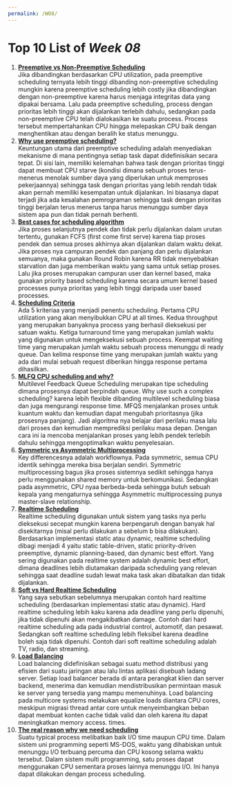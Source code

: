 ```yaml
---
permalink: /W08/
---
```


# Top 10 List of _Week 08_

1. [**Preemptive vs Non-Preemptive Scheduling**](https://www.geeksforgeeks.org/preemptive-and-non-preemptive-scheduling/)<br>
Jika dibandingkan berdasarkan CPU utilization, pada preemptive scheduling ternyata lebih tinggi dibanding non-preemptive scheduling mungkin karena preemptive scheduling lebih costly jika dibandingkan dengan non-preemptive karena harus menjaga integritas data yang dipakai bersama. Lalu pada preemptive scheduling, process dengan prioritas lebih tinggi akan dijalankan terlebih dahulu, sedangkan pada non-preemptive CPU telah dialokasikan ke suatu process. Process tersebut mempertahankan CPU hingga melepaskan CPU baik dengan menghentikan atau dengan beralih ke status menunggu.
2. [**Why use preemptive scheduling?**](https://www.sciencedirect.com/topics/engineering/preemptive-scheduling)<br>
Keuntungan utama dari preemptive scheduling adalah menyediakan mekanisme di mana pentingnya setiap task dapat didefinisikan secara tepat. Di sisi lain, memiliki kelemahan bahwa task dengan prioritas tinggi dapat membuat CPU starve (kondisi dimana sebuah proses terus-menerus menolak sumber daya yang diperlukan untuk memproses pekerjaannya) sehingga task dengan prioritas yang lebih rendah tidak akan pernah memiliki kesempatan untuk dijalankan. Ini biasanya dapat terjadi jika ada kesalahan pemrograman sehingga task dengan prioritas tinggi berjalan terus menerus tanpa harus menunggu sumber daya sistem apa pun dan tidak pernah berhenti.
3. [**Best cases for scheduling algorithm**](https://www.studytonight.com/operating-system/comparision-scheduling-algorithms)<br>
Jika proses selanjutnya pendek dan tidak perlu dijalankan dalam urutan tertentu, gunakan FCFS (first come first serve) karena tiap proses pendek dan semua proses akhirnya akan dijalankan dalam waktu dekat. Jika proses nya campuran pendek dan panjang dan perlu dijalankan semuanya, maka gunakan Round Robin karena RR tidak menyebabkan starvation dan juga memberikan waktu yang sama untuk setiap proses. Lalu jika proses merupakan campuran user dan kernel based, maka gunakan priority based scheduling karena secara umum kernel based processes punya prioritas yang lebih tinggi daripada user based processes.
4. [**Scheduling Criteria**](https://www.geeksforgeeks.org/cpu-scheduling-criteria/)<br>
Ada 5 kriteriaa yang menjadi penentu scheduling. Pertama CPU utilization yang akan menyibukkan CPU at all times. Kedua throughput yang merupakan banyaknya process yang berhasil dieksekusi per satuan waktu. Ketiga turnaround time yang merupakan jumlah waktu yang digunakan untuk mengeksekusi sebuah process. Keempat waiting time yang merupakan jumlah waktu sebuah process menunggu di ready queue. Dan kelima response time yang merupakan jumlah waktu yang ada dari mulai sebuah request diberikan hingga response pertama dihasilkan.
5. [**MLFQ CPU scheduling and why?**](https://www.geeksforgeeks.org/multilevel-feedback-queue-scheduling-mlfq-cpu-scheduling/?ref=rp)<br>
Multilevel Feedback Queue Scheduling merupakan tipe scheduling dimana prosesnya dapat berpindah queue. Why use such a complex scheduling? karena lebih flexible dibanding multilevel scheduling biasa dan juga mengurangi response time. MFQS menjalankan proses untuk kuantum waktu dan kemudian dapat mengubah prioritasnya (jika prosesnya panjang). Jadi algoritma nya belajar dari perilaku masa lalu dari proses dan kemudian memprediksi perilaku masa depan. Dengan cara ini ia mencoba menjalankan proses yang lebih pendek terlebih dahulu sehingga mengoptimalkan waktu penyelesaian.
6. [**Symmetric vs Asymmetric Multiprocessing**](https://pediaa.com/what-is-the-difference-between-symmetric-and-asymmetric-multiprocessing/)<br>
Key differencesnya adalah workflownya. Pada symmetric, semua CPU identik sehingga mereka bisa berjalan sendiri. Symmetric multiprocessing bagus jika proses sistemnya sedikit sehingga hanya perlu menggunakan shared memory untuk berkomunikasi. Sedangkan pada asymmetric, CPU nyaa berbeda-beda sehingga butuh sebuah kepala yang mengaturnya sehingga Asymmetric multiprocessing punya master-slave relationship.
7. [**Realtime Scheduling**](https://www.geeksforgeeks.org/scheduling-in-real-time-systems/)<br>
Realtime scheduling digunakan untuk sistem yang tasks nya perlu dieksekusi secepat mungkin karena berpengaruh dengan banyak hal disekitarnya (misal perlu dilakukan a sebelum b bisa dilakukan). Berdasarkan implementasi static atau dynamic, realtime scheduling dibagi menjadi 4 yaitu static table-driven, static priority-driven preemptive, dynamic planning-based, dan dynamic best effort. Yang sering digunakan pada realtime system adalah dynamic best effort, dimana deadlines lebih diutamakan daripada scheduling yang relevan sehingga saat deadline sudah lewat maka task akan dibatalkan dan tidak dijalankan.
8. [**Soft vs Hard Realtime Scheduling**](https://www.slideshare.net/knowdiff/sara-afshar-scheduling-and-resource-sharing-in-multiprocessor-realtime-systems)<br>
Yang saya sebutkan sebelumnya merupakan contoh hard realtime scheduling (berdasarkan implementasi static atau dynamic). Hard realtime scheduling lebih kaku karena ada deadline yang perlu dipenuhi, jika tidak dipenuhi akan mengakibatkan damage. Contoh dari hard realtime scheduling ada pada industrial control, automotif, dan pesawat. Sedangkan soft realtime scheduling lebih fleksibel karena deadline boleh saja tidak dipenuhi. Contoh dari soft realtime scheduling adalah TV, radio, dan streaming.
9. [**Load Balancing**](https://www.citrix.com/en-in/solutions/app-delivery-and-security/load-balancing/what-is-load-balancing.html)<br>
Load balancing didefinisikan sebagai suatu method distribusi yang efisien dari suatu jaringan atau lalu lintas aplikasi disebuah ladang server. Setiap load balancer berada di antara perangkat klien dan server backend, menerima dan kemudian mendistribusikan permintaan masuk ke server yang tersedia yang mampu memenuhinya. Load balancing pada multicore systems melakukan equalize loads diantara CPU cores, meskipun migrasi thread antar core untuk menyeimbangkan beban dapat membuat konten cache tidak valid dan oleh karena itu dapat meningkatkan memory access. times.
10. [**The real reason why we need scheduling**](https://www.geeksforgeeks.org/cpu-scheduling-in-operating-systems/)<br>
Suatu typical process melibatkan baik I/O time maupun CPU time. Dalam sistem uni programming seperti MS-DOS, waktu yang dihabiskan untuk menunggu I/O terbuang percuma dan CPU kosong selama waktu tersebut. Dalam sistem multi programming, satu proses dapat menggunakan CPU sementara proses lainnya menunggu I/O. Ini hanya dapat dilakukan dengan process scheduling.
